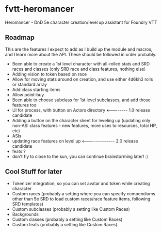 # fvtt-heromancer
Heromancer - DnD 5e character creation/level up assistant for Foundry VTT

## Roadmap
This are the features I expect to add as I build up the module and macros, and I learn more about the API. These should be followed in order probably.

* Been able to create a 1st level character with all-rolled stats and SRD races and classes (only SRD race and class features, nothing else)
* Adding vision to token based on race
* Allow for moving stats around on creation, and use either 4d6kh3 rolls or standard array
* Add class starting items
* Allow point-buy
* Been able to choose subclass for 1st level subclasses, and add those features too
* UI for process, with button on Actors directory <-------- 1.0 release candidate
* Adding a button on the character sheet for leveling up (updating only non-ASI class features - new features, more uses to resources, total HP, etc)
* ASIs
* updating race features on level up <-------------- 2.0 release candidate
* feats ?
* don't fly to close to the sun, you can continue brainstorming later! :)

## Cool Stuff for later

* Tokenizer integration, so you can set avatar and token while creating character
* Custom races (probably a setting where you can specify compendiums other than 5e SRD to load custom races/race feature items, following SRD templates)
* Custom subclasses (probably a setting like Custom Races)
* Backgrounds
* Custom classes (probably a setting like Custom Races)
* Custom feats (probably a setting like Custom Races)
